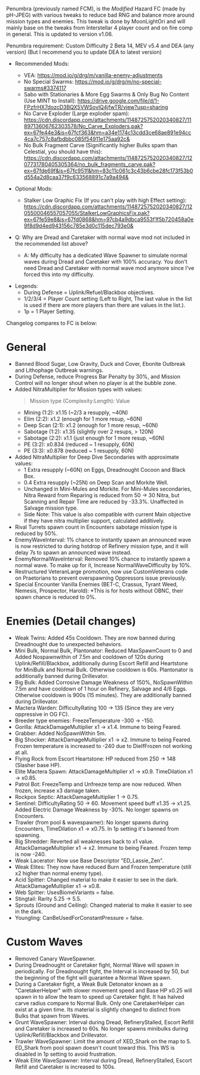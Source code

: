 Penumbra (previously named FCM), is the *Modified* Hazard FC (made by pH-JPEG) with various tweaks to reduce bad RNG and balance more around mission types and enemies. This tweak is done by MoonLightOri and will mainly base on the tweaks from Interstellar 4 player count and on fire comp in general. This is updated to version v1.06.

Penumbra requirement: Custom Difficulty 2 Beta 14, MEV v5.4 and DEA (any version)
(But I recommend you to update DEA to latest version)

- Recommended Mods: 
  + VEA: https://mod.io/g/drg/m/vanilla-enemy-adjustments
  + No Special Swarms: https://mod.io/g/drg/m/no-special-swarms#3374117
  + Sabo with Stationaries & More Egg Swarms & Only Bug No Content (Use MINT to Install): https://drive.google.com/file/d/1-FPzfrHX7dozcD3BQX5VWSovlQ4jfwTR/view?usp=sharing
  + No Carve Exploder (Large exploder spam): https://cdn.discordapp.com/attachments/1148725752020340827/1189713606762303578/No_Carve_Exploders.pak?ex=67fe44e3&is=67fcf363&hm=a34e1174c13cdd3ce68ae891e94cc4ca7c757c8afbdbbc085f54911e175aa92c&
  + No Bulk Fragment Carve (Significantly higher Bulks spam than Celestial, you should have this): https://cdn.discordapp.com/attachments/1148725752020340827/1207731780405305364/no_bulk_fragments_carve.pak?ex=67fde69f&is=67fc951f&hm=83c11c061c3c43b6cbe28fc173f53b0d554a2d8caa37f9c633568891c7a9a494&

- Optional Mods:
  + Stalker Low Graphic Fix (If you can't play with high Effect setting): https://cdn.discordapp.com/attachments/1148725752020340827/1205500046557057055/StalkerLowGraphicsFix.pak?ex=67fe59e8&is=67fd0868&hm=97cb4a9dbca9553f1f5b720458a0e9f8d9d4ed943156c785e3d0c115dec793e0&
  
- Q: Why are Dread and Caretaker with normal wave mod not included in the recommended list above? 
  - A: My difficulty has a dedicated Wave Spawner to simulate normal waves during Dread and Caretaker with 100% accuracy. You don't need Dread and Caretaker with normal wave mod anymore since I've forced this into my difficulty.

* Legends: 
  + During Defense = Uplink/Refuel/Blackbox objectives.
  + 1/2/3/4 = Player Count setting (Left to Right, The last value in the list is used if there are more players than there are values in the list.).
  + 1p = 1 Player Setting.

Changelog compares to FC is below:

# General
- Banned Blood Sugar, Low Gravity, Duck and Cover, Ebonite Outbreak and Lithophage Outbreak warnings.
- During Defense, reduce Progress Bar Penalty by 30%, and Mission Control will no longer shout when no player is at the bubble zone.
- Added NitraMultiplier for Mission types with values:
  > Mission type (Complexity:Length): Value
    + Mining    (1:2): x1.15 (~2/3 a resupply, ~40N)
    + Elim      (2:2): x1.2 (enough for 1 more resup, ~60N)
    + Deep Scan (2:1): x1.2 (enough for 1 more resup, ~60N)
    + Sabotage  (1:2): x1.35 (slightly over 2 resups, > 120N)
    + Sabotage  (2:2): x1.1 (just enough for 1 more resup, ~60N)
    + PE        (3:2): x0.834 (reduced ~ 1 resupply, 60N)
    + PE        (3:3): x0.878 (reduced ~ 1 resupply, 60N)
- Added NitraMultiplier for Deep Dive Secondaries with approximate values: 
    + 1 Extra resupply (~60N) on Eggs, Dreadnought Cocoon and Black Box.
    + 0.4 Extra resupply (~25N) on Deep Scan and Morkite Well.
    + Unchanged in Mini-Mules and Morkite. For Mini-Mules secondaries, Nitra Reward from Reparing is reduced from 50 -> 30 Nitra, but Scanning and Repair Time are reduced by -33.3%. Unaffected in Salvage mission type.
    + Side Note: This value is also compatible with current Main objective if they have nitra multiplier support, calculated additively.
- Rival Turrets spawn count in Encounters sabotage mission type is reduced by 50%.
- EnemyWaveInterval: 1% chance to instantly spawn an announced wave is now restricted to during hotdrop of Refinery mission type, and it will delay 7s to spawn an announced wave instead.
- EnemyNormalWaveInterval: Removed 10% chance to instantly spawn a normal wave. To make up for it, Increase NormalWaveDifficulty by 10%.
- Restructured VeteranLarge promotion, now use CustomVeterans code on Praetorians to prevent overspawning Oppressors issue previously.
- Special Encounter Vanilla Enemies (BET-C, Crassus, Tyrant Weed, Nemesis, Prospector, Harold): *This is for hosts without OBNC, their spawn chance is reduced to 0%.

# Enemies (Detail changes)
- Weak Twins: Added 45s Cooldown. They are now banned during Dreadnought due to unexpected behaviors.
- Mini Bulk, Normal Bulk, Plantonator: Reduced MaxSpawnCount to 0 and Added Nospawnwithin of 7.5m and cooldown of 120s during Uplink/Refill/Blackbox, additionally during Escort Refill and Heartstone for MiniBulk and Normal Bulk. Otherwise cooldown is 60s. Plantonator is additionally banned during Drillevator.
- Big Bulk: Added Corrosive Damage Weakness of 150%, NoSpawnWithin 7.5m and have cooldown of 1 hour on Refinery, Salvage and 4/6 Eggs. Otherwise cooldown is 900s (15 minutes). They are additionally banned during Drillevator.
- Mactera Warden: DifficultyRating 100 -> 135 (Since they are very oppressive in OG FC).
- Breeder type enemies: FreezeTemperature -300 -> -150.
- Gorilla: AttackDamageMultiplier x1 -> x1.4. Immune to being Feared.
- Grabber: Added NoSpawnWithin 5m.
- Big Shocker: AttackDamageMultiplier x1 -> x2. Immune to being Feared. Frozen temperature is increased to -240 due to DieIfFrozen not working at all.
- Flying Rock from Escort Heartstone: HP reduced from 250 -> 148 (Slasher base HP).
- Elite Mactera Spawn: AttackDamageMultiplier x1 -> x0.9. TimeDilation x1 -> x0.85.
- Patrol Bot: FreezeTemp and Unfreeze temp are now reduced. When frozen, increase x3 damage taken.
- Rockpox Septic: AttackDamageMultiplier 1 -> 0.75.
- Sentinel: DifficultyRating 50 -> 60. Movement speed buff x1.35 -> x1.25. Added Electric Damage Weakness by -30%. No longer spawns on Encounters.
- Trawler (from pool & wavespawner): No longer spawns during Encounters, TimeDilation x1 -> x0.75. In 1p setting it's banned from spawning.
- Big Shredder: Reverted all weaknesses back to x1 value. AttackDamageMultiplier x1 -> x2. Immune to being Feared. Frozen temp is now -240.
- Weak Lacerator: Now use Base Descriptor "ED_Lassie_Zen".
- Weak Elites: They now have reduced Burn and Frozen temperature (still x2 higher than normal enemy type).
- Acid Spitter: Changed material to make it easier to see in the dark. AttackDamageMultiplier x1 -> x0.8.
- Web Spitter: UsesBiomeVariants = false.
- Stingtail: Rarity 5.25 -> 5.5.
- Sprouts (Ground and Ceiling): Changed material to make it easier to see in the dark. 
- Youngling: CanBeUsedForConstantPressure = false.

# Custom Waves
- Removed Canary WaveSpawner.
- During Dreadnought or Caretaker fight, Normal Wave will spawn in periodically. For Dreadnought fight, the Interval is increased by 50, but the beginning of the fight will guarantee a Normal Wave spawn.
- During a Caretaker fight, a Weak Bulk Detonator known as a "CaretakerHelper" with slower movement speed and Base HP x0.25 will spawn in to allow the team to speed up Caretaker fight. It has halved carve radius compare to Normal Bulk. Only one CaretakerHelper can exist at a given time. Its material is slightly changed to distinct from Bulks that spawn from Waves.
- Grunt WaveSpawner: Interval during Dread, RefineryStalled, Escort Refill and Caretaker is increased to 60s. No longer spawns minibulks during Uplink/Refill/Blackbox and Drillevator.
- Trawler WaveSpawner: Limit the amount of XED_Shark on the map to 5. ED_Shark from pool spawn doesn't count toward this. This WS is disabled in 1p setting to avoid frustration.
- Weak Elite WaveSpawner: Interval during Dread, RefineryStalled, Escort Refill and Caretaker is increased to 100s.

